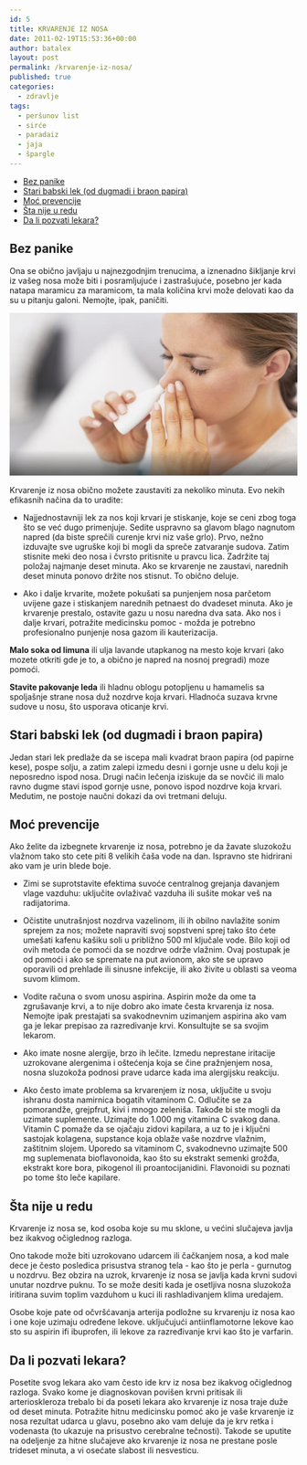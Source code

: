 ```yaml
---
id: 5
title: KRVARENJE IZ NOSA
date: 2011-02-19T15:53:36+00:00
author: batalex
layout: post
permalink: /krvarenje-iz-nosa/
published: true
categories:
  - zdravlje
tags:
  - peršunov list
  - sirće
  - paradaiz
  - jaja
  - špargle
---
```

- [Bez panike](#bez-panike)
- [Stari babski lek (od dugmadi i braon papira)](#stari-babski-lek-od-dugmadi-i-braon-papira)
- [Moć prevencije](#mo%c4%87-prevencije)
- [Šta nije u redu](#%c5%a0ta-nije-u-redu)
- [Da li pozvati lekara?](#da-li-pozvati-lekara)


## Bez panike

Ona se obično javljaju u najnezgodnjim trenucima, a iznenadno šikljanje krvi iz vašeg nosa može biti i posramljujuće i zastrašujuće, posebno jer kada natapa maramicu za maramicom, ta mala količina krvi može delovati kao da su u pitanju galoni. Nemojte, ipak, paničiti.

![krv iz nosa](/wp-content//uploads/2020/04/krv-iz-nosa.jpg)



Krvarenje iz nosa obično možete zaustaviti za nekoliko minuta. Evo nekih efikasnih načina da to uradite:


* Najjednostavniji lek za nos koji krvari je stiskanje, koje se ceni zbog toga što se već dugo primenjuje. Sedite uspravno sa glavom blago nagnutom napred (da biste sprečili curenje krvi niz vaše grlo). Prvo, nežno izduvajte sve ugruške koji bi mogli da spreče zatvaranje sudova. Zatim stisnite meki deo nosa i čvrsto pritisnite u pravcu lica. Zadržite taj položaj najmanje deset minuta. Ako se krvarenje ne zaustavi, narednih deset minuta ponovo držite nos stisnut. To obično deluje.

* Ako i dalje krvarite, možete pokušati sa punjenjem nosa parčetom uvijene gaze i stiskanjem narednih petnaest do dvadeset minuta. Ako je krvarenje prestalo, ostavite gazu u nosu naredna dva sata. Ako nos i dalje krvari, potražite medicinsku pomoc - možda je potrebno profesionalno punjenje nosa gazom ili kauterizacija.

**Malo soka od limuna** ili ulja lavande utapkanog na mesto koje krvari (ako mozete otkriti gde je to, a obično je napred na nosnoj pregradi) moze pomoći.

**Stavite pakovanje leda** ili hladnu oblogu potopljenu u hamamelis sa spoljašnje strane nosa duž nozdrve koja krvari. Hladnoća suzava krvne sudove u nosu, što usporava oticanje krvi.
 
## Stari babski lek (od dugmadi i braon papira)

Jedan stari lek predlaže da se iscepa mali kvadrat braon papira (od papirne kese), pospe solju, a zatim zalepi izmedu desni i gornje usne u delu koji je neposredno ispod nosa. Drugi način lečenja iziskuje da se novčić ili malo ravno dugme stavi ispod gornje usne, ponovo ispod nozdrve koja krvari. Medutim, ne postoje naučni dokazi da ovi tretmani deluju.
 
## Moć prevencije

Ako želite da izbegnete krvarenje iz nosa, potrebno je da žavate sluzokožu vlažnom tako sto cete piti 8 velikih čaša vode na dan. Ispravno ste hidrirani ako vam je urin blede boje.

* Zimi se suprotstavite efektima suvoće centralnog grejanja davanjem vlage vazduhu: uključite ovlaživač vazduha ili sušite mokar veš na radijatorima.

* Očistite unutrašnjost nozdrva vazelinom, ili ih obilno navlažite sonim sprejem za nos; možete napraviti svoj sopstveni sprej tako što ćete umešati kafenu kašiku soli u približno 500 ml ključale vode. Bilo koji od ovih metoda će pomoći da se nozdrve održe vlažnim. Ovaj postupak je od pomoći i ako se spremate na put avionom, ako ste se upravo oporavili od prehlade ili sinusne infekcije, ili ako živite u oblasti sa veoma suvom klimom.
* Vodite računa o svom unosu aspirina. Aspirin može da ome ta zgrušavanje krvi, a to nije dobro ako imate česta krvarenja iz nosa. Nemojte ipak prestajati sa svakodnevnim uzimanjem aspirina ako vam ga je lekar prepisao za razredivanje krvi. Konsultujte se sa svojim lekarom. 
  
* Ako imate nosne alergije, brzo ih lečite. Izmedu neprestane iritacije uzrokovane alergenima i oštećenja koja se čine pražnjenjem nosa, nosna sluzokoža podnosi prave udarce kada ima alergijsku reakciju.

* Ako često imate problema sa krvarenjem iz nosa, uključite u svoju ishranu dosta namirnica bogatih vitaminom C. Odlučite se za pomorandže, grejpfrut, kivi i mnogo zeleniša. Takođe bi ste mogli da uzimate suplemente. Uzimajte do 1.000 mg vitamina C svakog dana. Vitamin C pomaže da se ojačaju zidovi kapilara, a uz to je i ključni sastojak kolagena, supstance koja oblaže vaše nozdrve vlažnim, zaštitnim slojem. Uporedo sa vitaminom C, svakodnevno uzimajte 500 mg suplemenata bioflavonoida, kao što su ekstrakt semenki grožđa, ekstrakt kore bora, pikogenol ili proantocijanidini. Flavonoidi su poznati po tome što leče kapilare.

 
## Šta nije u redu
Krvarenje iz nosa se, kod osoba koje su mu sklone, u većini slučajeva javlja bez ikakvog očiglednog razloga.

Ono takode može biti uzrokovano udarcem ili čačkanjem nosa, a kod male dece je često posledica prisustva stranog tela - kao što je perla - gurnutog u nozdrvu. Bez obzira na uzrok, krvarenje iz nosa se javlja kada krvni sudovi unutar nozdrve puknu. To se može desiti kada je osetljiva nosna sluzokoža iritirana suvim toplim vazduhom u kuci ili rashladivanjem klima uredajem. 

Osobe koje pate od očvršćavanja arterija podložne su krvarenju iz nosa kao i one koje uzimaju određene lekove. uključujući antiinflamotorne lekove kao sto su aspirin ifi ibuprofen, ili lekove za razređivanje krvi kao što je varfarin.

## Da li pozvati lekara? 

Posetite svog lekara ako vam često ide krv iz nosa bez ikakvog očiglednog razloga. Svako kome je diagnoskovan povišen krvni pritisak ili arterioskleroza trebalo bi da poseti lekara ako krvarenje iz nosa traje duže od deset minuta. Potražite hitnu medicinsku pomoć ako je vaše krvarenje iz nosa rezultat udarca u glavu, posebno ako vam deluje da je krv retka i vodenasta (to ukazuje na prisustvo cerebralne tečnosti). Takode se uputite na odeljenje za hitne slučajeve ako krvarenje iz nosa ne prestane posle trideset minuta, a vi osećate slabost ili nesvesticu.

